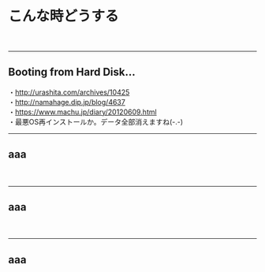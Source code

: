 
# こんな時どうする
　  
- - - 

## Booting from Hard Disk...
・http://urashita.com/archives/10425  
・http://namahage.dip.jp/blog/4637  
・https://www.machu.jp/diary/20120609.html  
・最悪OS再インストールか。データ全部消えますね(-.-)  
　  
- - - 

## aaa


　  
- - - 

## aaa


　  
- - - 

## aaa




